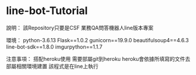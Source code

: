 # line-bot-Tutorial
說明：
該Repository只要是CSF 業務QA問答機器人line版本專案

環境：
python-3.6.13
Flask==1.0.2
gunicorn==19.9.0
beautifulsoup4==4.6.3
line-bot-sdk==1.8.0
imgurpython==1.1.7

注意事項：
搭配heroku使用
需要部屬git到heroku
heroku會依據所填寫的文件去部屬相關環境建置
該程式是在line上執行
